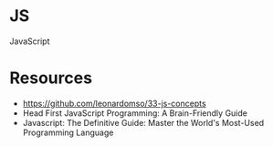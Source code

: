 # JS
JavaScript

# Resources
* https://github.com/leonardomso/33-js-concepts
* Head First JavaScript Programming: A Brain-Friendly Guide
* Javascript: The Definitive Guide: Master the World's Most-Used Programming Language
